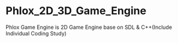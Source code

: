 # Phlox_2D_3D_Game_Engine
Phlox Game Engine is 2D Game Engine base on SDL &amp; C++(Include Individual Coding Study)
